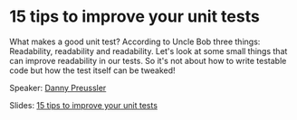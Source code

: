 # 15 tips to improve your unit tests

What makes a good unit test? 
According to Uncle Bob three things: Readability, readability and readability.
Let's look at some small things that can improve readability in our tests.
So it's not about how to write testable code but how the test itself can be tweaked!

Speaker: [Danny Preussler](https://github.com/dpreussler)

Slides: [15 tips to improve your unit tests](Unittesting_tipps_preussler.pdf)

